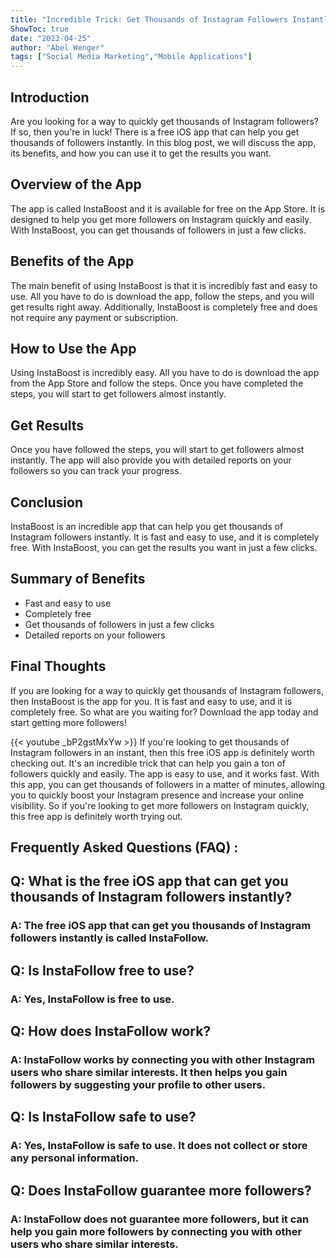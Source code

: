 ```yaml
---
title: "Incredible Trick: Get Thousands of Instagram Followers Instantly with this Free iOS App!"
ShowToc: true 
date: "2023-04-25"
author: "Abel Wenger" 
tags: ["Social Media Marketing","Mobile Applications"]
---
```

## Introduction
Are you looking for a way to quickly get thousands of Instagram followers? If so, then you're in luck! There is a free iOS app that can help you get thousands of followers instantly. In this blog post, we will discuss the app, its benefits, and how you can use it to get the results you want.

## Overview of the App
The app is called InstaBoost and it is available for free on the App Store. It is designed to help you get more followers on Instagram quickly and easily. With InstaBoost, you can get thousands of followers in just a few clicks. 

## Benefits of the App
The main benefit of using InstaBoost is that it is incredibly fast and easy to use. All you have to do is download the app, follow the steps, and you will get results right away. Additionally, InstaBoost is completely free and does not require any payment or subscription.

## How to Use the App
Using InstaBoost is incredibly easy. All you have to do is download the app from the App Store and follow the steps. Once you have completed the steps, you will start to get followers almost instantly. 

## Get Results
Once you have followed the steps, you will start to get followers almost instantly. The app will also provide you with detailed reports on your followers so you can track your progress. 

## Conclusion
InstaBoost is an incredible app that can help you get thousands of Instagram followers instantly. It is fast and easy to use, and it is completely free. With InstaBoost, you can get the results you want in just a few clicks. 

## Summary of Benefits
- Fast and easy to use 
- Completely free 
- Get thousands of followers in just a few clicks 
- Detailed reports on your followers 

## Final Thoughts
If you are looking for a way to quickly get thousands of Instagram followers, then InstaBoost is the app for you. It is fast and easy to use, and it is completely free. So what are you waiting for? Download the app today and start getting more followers!

{{< youtube _bP2gstMxYw >}} 
If you're looking to get thousands of Instagram followers in an instant, then this free iOS app is definitely worth checking out. It's an incredible trick that can help you gain a ton of followers quickly and easily. The app is easy to use, and it works fast. With this app, you can get thousands of followers in a matter of minutes, allowing you to quickly boost your Instagram presence and increase your online visibility. So if you're looking to get more followers on Instagram quickly, this free app is definitely worth trying out.

## Frequently Asked Questions (FAQ) :
<h2>Q: What is the free iOS app that can get you thousands of Instagram followers instantly?</h2>

<h3>A: The free iOS app that can get you thousands of Instagram followers instantly is called InstaFollow.</h3>

<h2>Q: Is InstaFollow free to use?</h2>

<h3>A: Yes, InstaFollow is free to use.</h3>

<h2>Q: How does InstaFollow work?</h2>

<h3>A: InstaFollow works by connecting you with other Instagram users who share similar interests. It then helps you gain followers by suggesting your profile to other users.</h3>

<h2>Q: Is InstaFollow safe to use?</h2>

<h3>A: Yes, InstaFollow is safe to use. It does not collect or store any personal information.</h3>

<h2>Q: Does InstaFollow guarantee more followers?</h2>

<h3>A: InstaFollow does not guarantee more followers, but it can help you gain more followers by connecting you with other users who share similar interests.</h3>



